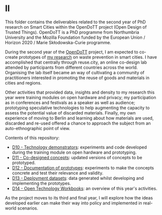 # II

This folder contains the deliverables related to the second year of PhD research on Smart Cities within the OpenDoTT project (Open Design of Trusted Things). OpenDoTT is a PhD programme from Northumbria University and the Mozilla Foundation funded by the European Union / Horizon 2020 / Marie Skłodowska-Curie programme.

During the second year of the [OpenDoTT](https://opendott.org) project, I am expected to co-create prototypes of [my research](https://is.efeefe.me/opendott) on waste prevention in smart cities. I have accomplished that centrally through reuse.city, an online co-design lab attended by participants from different countries across the world. Organising the lab itself became an way of cultivating a community of practitioners interested in promoting the reuse of goods and materials in cities and regions.

Other activities that provided data, insights and density to my research this year were training modules on open hardware and privacy; my participation as in conferences and festivals as a speaker as well as audience; prototyping speculative technologies to help augmenting the capacity to assess the potential value of discarded materials. Finally, my own experience of moving to Berlin and learning about how materials are used, discarded and re-used offered a chance to approach the subject from an auto-ethnographic point of view.

Contents of this repository:

- [D10 - Technology demonstrators](D10_technology_demonstrators): experiments and code developed during the training module on open hardware and prototyping.
- [D11 - Co-designed concepts](D11_co-designed-concepts): updated versions of concepts to be prototyped.
- [D12 - Documentation of prototypes](D12_documentation-of-prototypes): experiments to make the concepts concrete and test their relevance and validity.
- [D13 - Deployment datasets](D13_deployment-datasets): data generated whilst developing and implementing the prototypes.
- [D14 - Open Technology Workbooks](D14_open-technology-workbooks): an overview of this year's activities.

As the project moves to its third and final year, I will explore how the ideas developed earlier can make their way into policy and implemented in real-world scenarios.
